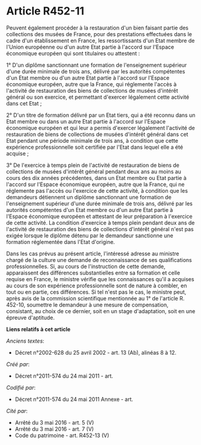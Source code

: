 # Article R452-11

Peuvent également procéder à la restauration d'un bien faisant partie des collections des musées de France, pour des
prestations effectuées dans le cadre d'un établissement en France, les ressortissants d'un Etat membre de l'Union européenne
ou d'un autre Etat partie à l'accord sur l'Espace économique européen qui sont titulaires ou attestent :

1° D'un diplôme sanctionnant une formation de l'enseignement supérieur d'une durée minimale de trois ans, délivré par les
autorités compétentes d'un Etat membre ou d'un autre Etat partie à l'accord sur l'Espace économique européen, autre que la
France, qui réglemente l'accès à l'activité de restauration des biens de collections de musées d'intérêt général ou son
exercice, et permettant d'exercer légalement cette activité dans cet Etat ;

2° D'un titre de formation délivré par un Etat tiers, qui a été reconnu dans un Etat membre ou dans un autre Etat partie à
l'accord sur l'Espace économique européen et qui leur a permis d'exercer légalement l'activité de restauration de biens de
collections de musées d'intérêt général dans cet Etat pendant une période minimale de trois ans, à condition que cette
expérience professionnelle soit certifiée par l'Etat dans lequel elle a été acquise ;

3° De l'exercice à temps plein de l'activité de restauration de biens de collections de musées d'intérêt général pendant deux
ans au moins au cours des dix années précédentes, dans un Etat membre ou Etat partie à l'accord sur l'Espace économique
européen, autre que la France, qui ne réglemente pas l'accès ou l'exercice de cette activité, à condition que les demandeurs
détiennent un diplôme sanctionnant une formation de l'enseignement supérieur d'une durée minimale de trois ans, délivré par
les autorités compétentes d'un Etat membre ou d'un autre Etat partie à l'Espace économique européen et attestant de leur
préparation à l'exercice de cette activité. La condition d'exercice à temps plein pendant deux ans de l'activité de
restauration des biens de collections d'intérêt général n'est pas exigée lorsque le diplôme détenu par le demandeur
sanctionne une formation réglementée dans l'Etat d'origine.

Dans les cas prévus au présent article, l'intéressé adresse au ministre chargé de la culture une demande de reconnaissance de
ses qualifications professionnelles. Si, au cours de l'instruction de cette demande, apparaissent des différences
substantielles entre sa formation et celle requise en France, le ministre vérifie que les connaissances qu'il a acquises au
cours de son expérience professionnelle sont de nature à combler, en tout ou en partie, ces différences. Si tel n'est pas le
cas, le ministre peut, après avis de la commission scientifique mentionnée au 1° de l'article R. 452-10, soumettre le
demandeur à une mesure de compensation, consistant, au choix de ce dernier, soit en un stage d'adaptation, soit en une
épreuve d'aptitude.

**Liens relatifs à cet article**

_Anciens textes_:

  - Décret n°2002-628 du 25 avril 2002 - art. 13 (Ab), alinéas 8 à 12.

_Créé par_:

  - Décret n°2011-574 du 24 mai 2011  - art.

_Codifié par_:

  - Décret n°2011-574 du 24 mai 2011 Annexe - art.

_Cité par_:

  - Arrêté du 3 mai 2016 - art. 5 (V)
  - Arrêté du 3 mai 2016 - art. 7 (V)
  - Code du patrimoine - art. R452-13 (V)
